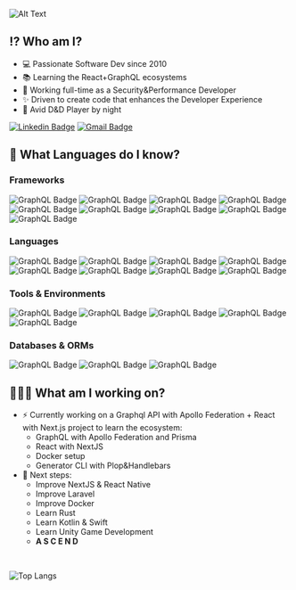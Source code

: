 ![Alt Text](https://github.com/emanuele-moricci/emanuele-moricci/blob/main/type-it-intro.gif)

## ⁉️ Who am I?
- 💻 Passionate Software Dev since 2010
- 📚 Learning the React+GraphQL ecosystems
- 🔧 Working full-time as a Security&Performance Developer
- ✨ Driven to create code that enhances the Developer Experience
- 🐉 Avid D&D Player by night

[![Linkedin Badge](https://img.shields.io/badge/LinkedIn-blue?style=for-the-badge&logo=linkedin&link=https://www.linkedin.com/in/emanuelemoricci-777b44173/)](https://www.linkedin.com/in/emanuelemoricci-777b44173/) 
[![Gmail Badge](https://img.shields.io/badge/-emanuele.moricci@gmail.com-c14438?style=for-the-badge&logo=Gmail&logoColor=white&link=mailto:emanuele.moricci@gmail.com)](mailto:emanuele.moricci@gmail.com) 

## 🧠 What Languages do I know?
### Frameworks
![GraphQL Badge](https://img.shields.io/badge/-React-%2361DAFB?logo=react&logoColor=black&style=flat-square)
![GraphQL Badge](https://img.shields.io/badge/-Next-%23000000?logo=next.js&logoColor=white&style=flat-square)
![GraphQL Badge](https://img.shields.io/badge/-Apollo-%23311C87?logo=apollo-graphql&style=flat-square)
![GraphQL Badge](https://img.shields.io/badge/-NET%20Framework-%23512BD4?logo=dotnet&logoColor=white&style=flat-square)
![GraphQL Badge](https://img.shields.io/badge/-Laravel-%23FF2D20?logo=laravel&logoColor=white&style=flat-square)
![GraphQL Badge](https://img.shields.io/badge/-Redux-%23764ABC?logo=redux&logoColor=white&style=flat-square)
![GraphQL Badge](https://img.shields.io/badge/-Redux%20Saga-%23999999?logo=redux-saga&logoColor=white&style=flat-square)
![GraphQL Badge](https://img.shields.io/badge/-Jest-%23C21325?logo=jest&logoColor=white&style=flat-square)
![GraphQL Badge](https://img.shields.io/badge/-Cypress-%2317202C?logo=cypress&logoColor=white&style=flat-square)

### Languages
![GraphQL Badge](https://img.shields.io/badge/-GraphQL-%23E10098?logo=graphql&style=flat-square)
![GraphQL Badge](https://img.shields.io/badge/-Typescript-%233178C6?logo=typescript&logoColor=white&style=flat-square)
![GraphQL Badge](https://img.shields.io/badge/-Javascript-%23F7DF1E?logo=javascript&&logoColor=black&style=flat-square)
![GraphQL Badge](https://img.shields.io/badge/-PHP-%23777BB4?logo=php&logoColor=white&style=flat-square)
![GraphQL Badge](https://img.shields.io/badge/-C%23-%23239120?logo=c-sharp&logoColor=white&style=flat-square)
![GraphQL Badge](https://img.shields.io/badge/-Sass-%23CC6699?logo=sass&logoColor=white&style=flat-square)
![GraphQL Badge](https://img.shields.io/badge/-HTML5-%23E34F26?logo=html5&logoColor=white&style=flat-square)
![GraphQL Badge](https://img.shields.io/badge/-CSS3-%231572B6?logo=css3&logoColor=white&style=flat-square)

### Tools & Environments
![GraphQL Badge](https://img.shields.io/badge/-VS%20Code-%23007ACC?logo=visual-studio-code&logoColor=white&style=flat-square)
![GraphQL Badge](https://img.shields.io/badge/-Docker-%232496ED?logo=docker&logoColor=white&style=flat-square)
![GraphQL Badge](https://img.shields.io/badge/-Node.js-%23339933?logo=node.js&logoColor=white&style=flat-square)
![GraphQL Badge](https://img.shields.io/badge/-VirtualBox-%23183A61?logo=virtualbox&logoColor=white&style=flat-square)
![GraphQL Badge](https://img.shields.io/badge/-Stoorybook-%23FF4785?logo=storybook&logoColor=white&style=flat-square)

### Databases & ORMs
![GraphQL Badge](https://img.shields.io/badge/-Prisma-%232D3748?logo=prisma&logoColor=white&style=flat-square)
![GraphQL Badge](https://img.shields.io/badge/-Postgres-%234169E1?logo=postgresql&logoColor=white&style=flat-square)
![GraphQL Badge](https://img.shields.io/badge/-MySQL-%234479A1?logo=mysql&logoColor=white&style=flat-square)

## 🧑🏾‍💻 What am I working on?

- ⚡ Currently working on a Graphql API with Apollo Federation + React with Next.js project to learn the ecosystem:
  - GraphQL with Apollo Federation and Prisma
  - React with NextJS
  - Docker setup
  - Generator CLI with Plop&Handlebars
- 🚀 Next steps:
  - Improve NextJS & React Native
  - Improve Laravel
  - Improve Docker
  - Learn Rust
  - Learn Kotlin & Swift
  - Learn Unity Game Development
  - **A S C E N D**
<br />

![Top Langs](https://github-readme-stats.vercel.app/api/top-langs/?username=emanuele-moricci&langs_count=10&layout=compact&card_width=950)

